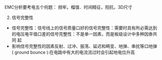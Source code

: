 
EMC分析要考电五个何题：
频牢。榴值．时间精征，阳抗，3D尺寸


2. 信号完整性
*  信号完整性：信号线上的信号质量口好的信号完整性：需要时具有所必需达到的电压电平值口差的信号完整性：不是单一因素，而是板级设计中多种因泰共同 起
*  影响信号完整性的因素反射、过冲、振荡、延迟和畸变、地弹、串扰等口地弹 ( ground bounce ):在电路中有大的电流流过时会引起地电位升高
